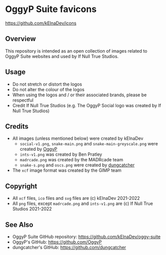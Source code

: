 # OggyP Suite favicons
https://github.com/kElnaDev/icons


## Overview
This repository is intended as an open collection of images related to OggyP Suite websites and used by If Null True Studios.


## Usage
* Do not stretch or distort the logos
* Do not alter the colour of the logos
* When using the logos and / or their associated brands, please be respectful
* Credit If Null True Studios (e.g. The OggyP Social logo was created by If Null True Studios)


## Credits
* All images (unless mentioned below) were created by kElnaDev
  * `social-v1.png`, `snake-main.png` and `snake-main-greyscale.png` were created by [OggyP](https://github.com/OggyP)
  * `ints-v1.png` was created by Ben Pratley
  * `madrcade.png` was created by the MADRcade team
  * `snake-s.png` and `oscs.png` were created by [dungcatcher](https://github.com/dungcatcher)
* The `xcf` image format was created by the GIMP team


## Copyright
* All `xcf` files, `ico` files and `svg` files are (c) kElnaDev 2021-2022
* All `png` files, except `madrcade.png` and `ints-v1.png` are (c) If Null True Studios 2021-2022


## See Also
* OggyP Suite GitHub repository: https://github.com/kElnaDev/oggy-suite
* OggyP's GitHub: https://github.com/OggyP
* dungcatcher's GitHub: https://github.com/dungcatcher
